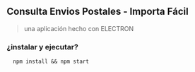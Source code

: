 ## Consulta Envios Postales - Importa Fácil

> una aplicación hecho con ELECTRON

### ¿instalar y ejecutar?

      npm install && npm start
